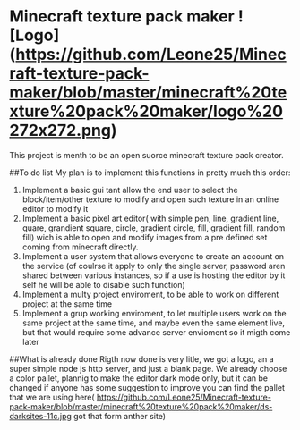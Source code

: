 # Minecraft texture pack maker ![Logo] (https://github.com/Leone25/Minecraft-texture-pack-maker/blob/master/minecraft%20texture%20pack%20maker/logo%20272x272.png)

This project is menth to be an open suorce minecraft texture pack creator.

##To do list
My plan is to implement this functions in pretty much this order:
1. Implement a basic gui tant allow the end user to select the block/item/other texture to modify and open such texture in an online editor to modify it
2. Implement a basic pixel art editor( with simple pen, line, gradient line, quare, grandient square, circle, gradient circle, fill, gradient fill, random fill) wich is able to open and modify images from a pre defined set coming from minecraft directly.
3. Implement a user system that allows everyone to create an account on the service (of coulrse it apply to only the single server, password aren shared between various instances, so if a use is hosting the editor by it self he will be able to disable such function)
4. Implement a multy project enviroment, to be able to work on different project at the same time
5. Implement a grup working enviroment, to let multiple users work on the same project at the same time, and maybe even the same element live, but that would require some advance server envioment so it migth come later

##What is already done
Rigth now done is very litle, we got a logo, an a super simple node js http server, and just a blank page.
We already choose a color pallet, plannig to make the editor dark mode only, but it can be changed if anyone has some suggestion to improve you can find the pallet that we are using here( https://github.com/Leone25/Minecraft-texture-pack-maker/blob/master/minecraft%20texture%20pack%20maker/ds-darksites-11c.jpg got that form anther site)
